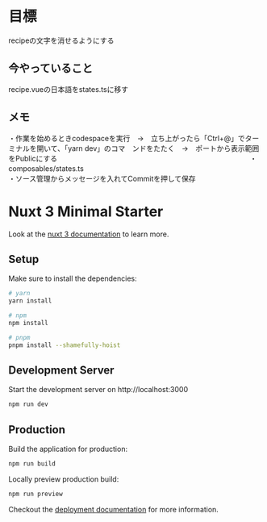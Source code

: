 # 目標
recipeの文字を消せるようにする

## 今やっていること
recipe.vueの日本語をstates.tsに移す
## メモ
・作業を始めるときcodespaceを実行　→　立ち上がったら「Ctrl+@」でターミナルを開いて、「yarn dev」のコマ　ンドをたたく　→　ポートから表示範囲をPublicにする　　　　　　　　　　　　　　　　　　　　　　　　　　　
・composables/states.ts　　　　　　　　　　　　　　　　　　　　　　　　　　　　　　　　　　　　　　　　
・ソース管理からメッセージを入れてCommitを押して保存
# Nuxt 3 Minimal Starter

Look at the [nuxt 3 documentation](https://v3.nuxtjs.org) to learn more.

## Setup

Make sure to install the dependencies:

```bash
# yarn
yarn install

# npm
npm install

# pnpm
pnpm install --shamefully-hoist
```

## Development Server

Start the development server on http://localhost:3000

```bash
npm run dev
```

## Production

Build the application for production:

```bash
npm run build
```

Locally preview production build:

```bash
npm run preview
```

Checkout the [deployment documentation](https://v3.nuxtjs.org/guide/deploy/presets) for more information.
